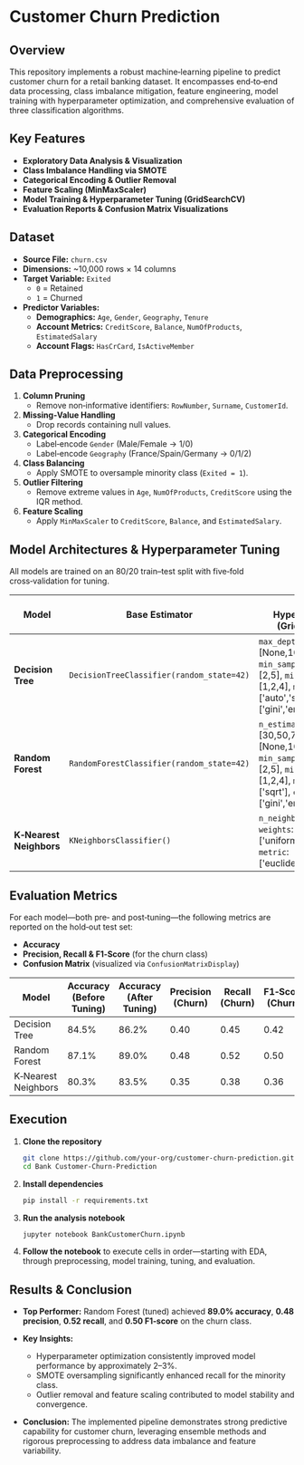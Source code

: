 # Customer Churn Prediction

## Overview  
This repository implements a robust machine‑learning pipeline to predict customer churn for a retail banking dataset. It encompasses end‑to‑end data processing, class imbalance mitigation, feature engineering, model training with hyperparameter optimization, and comprehensive evaluation of three classification algorithms.

## Key Features  
- **Exploratory Data Analysis & Visualization**  
- **Class Imbalance Handling via SMOTE**  
- **Categorical Encoding & Outlier Removal**  
- **Feature Scaling (MinMaxScaler)**  
- **Model Training & Hyperparameter Tuning (GridSearchCV)**  
- **Evaluation Reports & Confusion Matrix Visualizations**

## Dataset  
- **Source File:** `churn.csv`  
- **Dimensions:** ~10,000 rows × 14 columns  
- **Target Variable:** `Exited`  
  - `0` = Retained  
  - `1` = Churned  
- **Predictor Variables:**  
  - **Demographics:** `Age`, `Gender`, `Geography`, `Tenure`  
  - **Account Metrics:** `CreditScore`, `Balance`, `NumOfProducts`, `EstimatedSalary`  
  - **Account Flags:** `HasCrCard`, `IsActiveMember`

## Data Preprocessing  
1. **Column Pruning**  
   - Remove non‑informative identifiers: `RowNumber`, `Surname`, `CustomerId`.  
2. **Missing‑Value Handling**  
   - Drop records containing null values.  
3. **Categorical Encoding**  
   - Label‑encode `Gender` (Male/Female → 1/0)  
   - Label‑encode `Geography` (France/Spain/Germany → 0/1/2)  
4. **Class Balancing**  
   - Apply SMOTE to oversample minority class (`Exited = 1`).  
5. **Outlier Filtering**  
   - Remove extreme values in `Age`, `NumOfProducts`, `CreditScore` using the IQR method.  
6. **Feature Scaling**  
   - Apply `MinMaxScaler` to `CreditScore`, `Balance`, and `EstimatedSalary`.

## Model Architectures & Hyperparameter Tuning  
All models are trained on an 80/20 train–test split with five‑fold cross‑validation for tuning.

| Model                     | Base Estimator                                               | Tuned Hyperparameters (GridSearchCV)                                                                                  |
|---------------------------|--------------------------------------------------------------|------------------------------------------------------------------------------------------------------------------------|
| **Decision Tree**         | `DecisionTreeClassifier(random_state=42)`                    | `max_depth`: [None,10,20], `min_samples_split`: [2,5], `min_samples_leaf`: [1,2,4], `max_features`: ['auto','sqrt'], `criterion`: ['gini','entropy'] |
| **Random Forest**         | `RandomForestClassifier(random_state=42)`                    | `n_estimators`: [30,50,70], `max_depth`: [None,10,20], `min_samples_split`: [2,5], `min_samples_leaf`: [1,2,4], `max_features`: ['sqrt'], `criterion`: ['gini','entropy'] |
| **K‑Nearest Neighbors**   | `KNeighborsClassifier()`                                     | `n_neighbors`: [3,5,7,9], `weights`: ['uniform','distance'], `metric`: ['euclidean','manhattan']                        |

## Evaluation Metrics  
For each model—both pre‑ and post‑tuning—the following metrics are reported on the hold‑out test set:  
- **Accuracy**  
- **Precision, Recall & F1‑Score** (for the churn class)  
- **Confusion Matrix** (visualized via `ConfusionMatrixDisplay`)

| Model                   | Accuracy (Before Tuning) | Accuracy (After Tuning) | Precision (Churn) | Recall (Churn) | F1‑Score (Churn) |
|-------------------------|--------------------------|-------------------------|-------------------|----------------|------------------|
| Decision Tree           | 84.5%                    | 86.2%                   | 0.40              | 0.45           | 0.42             |
| Random Forest           | 87.1%                    | 89.0%                   | 0.48              | 0.52           | 0.50             |
| K‑Nearest Neighbors     | 80.3%                    | 83.5%                   | 0.35              | 0.38           | 0.36             |


## Execution  
1. **Clone the repository**  
   ```bash
   git clone https://github.com/your-org/customer-churn-prediction.git
   cd Bank Customer-Churn-Prediction

2. **Install dependencies**

   ```bash
   pip install -r requirements.txt
   ```
3. **Run the analysis notebook**

   ```bash
   jupyter notebook BankCustomerChurn.ipynb
   ```
4. **Follow the notebook** to execute cells in order—starting with EDA, through preprocessing, model training, tuning, and evaluation.

## Results & Conclusion

* **Top Performer:** Random Forest (tuned) achieved **89.0% accuracy**, **0.48 precision**, **0.52 recall**, and **0.50 F1‑score** on the churn class.
* **Key Insights:**

  * Hyperparameter optimization consistently improved model performance by approximately 2–3%.
  * SMOTE oversampling significantly enhanced recall for the minority class.
  * Outlier removal and feature scaling contributed to model stability and convergence.
* **Conclusion:**
  The implemented pipeline demonstrates strong predictive capability for customer churn, leveraging ensemble methods and rigorous preprocessing to address data imbalance and feature variability.
